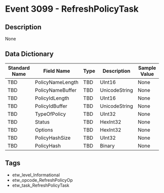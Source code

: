 # Event 3099 - RefreshPolicyTask

## Description
None

## Data Dictionary
|Standard Name|Field Name|Type|Description|Sample Value|
|---|---|---|---|---|
|TBD|PolicyNameLength|TBD|UInt16|None|None|
|TBD|PolicyNameBuffer|TBD|UnicodeString|None|None|
|TBD|PolicyIdLength|TBD|UInt16|None|None|
|TBD|PolicyIdBuffer|TBD|UnicodeString|None|None|
|TBD|TypeOfPolicy|TBD|UInt32|None|None|
|TBD|Status|TBD|HexInt32|None|None|
|TBD|Options|TBD|HexInt32|None|None|
|TBD|PolicyHashSize|TBD|UInt32|None|None|
|TBD|PolicyHash|TBD|Binary|None|None|

## Tags
* etw_level_Informational
* etw_opcode_RefreshPolicyOp
* etw_task_RefreshPolicyTask